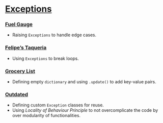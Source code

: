 # [Exceptions](pset_3)

### [Fuel Gauge](fuel/fuel.py)
- Raising `Exceptions` to handle edge cases.

### [Felipe’s Taqueria](taqueria/taqueria.py)
- Using `Exceptions` to break loops.

### [Grocery List](grocery/grocery.py)
- Defining empty `dictionary` and using `.update()` to add key-value pairs.

### [Outdated](outdated/outdated.py)
- Defining custom `Exception` classes for reuse.
- Using *Locality of Behaviour Principle* to not overcomplicate the code by over modularity of functionalities.